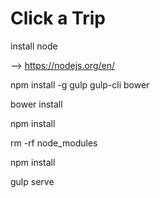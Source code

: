 ﻿# Click a Trip

install node

  --> https://nodejs.org/en/

npm install -g gulp gulp-cli bower

bower install

npm install

rm -rf node_modules

npm install

gulp serve
